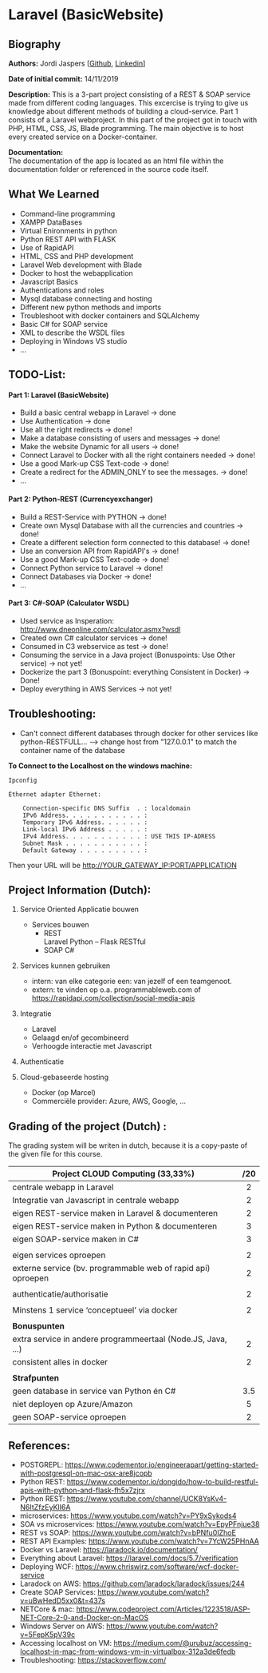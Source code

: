# Laravel (BasicWebsite)

## Biography  
**Authors:**
Jordi Jaspers [[Github](https://github.com/Jordi-Jaspers "Github Page"), [Linkedin](https://www.linkedin.com/in/jordi-jaspers/ "Linkedin Page")] 
  
**Date of initial commit:** 
14/11/2019  

**Description:**
This is a 3-part project consisting of a REST & SOAP service made from different coding languages. This excercise is trying to give us knowledge about different methods of building a cloud-service. Part 1 consists of a Laravel webproject. In this part of the project got in touch with PHP, HTML, CSS, JS, Blade programming. The main objective is to host every created service on a Docker-container.

**Documentation:**  
The documentation of the app is located as an html file within the documentation folder or referenced in the source code itself.

## What We Learned
 * Command-line programming
 *  XAMPP DataBases
 * Virtual Enironments in python
 * Python REST API with FLASK
 * Use of RapidAPI 
 * HTML, CSS and PHP development
 * Laravel Web development with Blade
 * Docker to host the webapplication
 * Javascript Basics
 * Authentications and roles
 * Mysql database connecting and hosting
 * Different new python methods and imports
 * Troubleshoot with docker containers and SQLAlchemy
 * Basic C# for SOAP service
 * XML to describe the WSDL files
 * Deploying in Windows VS studio
 * ...
  
## TODO-List:  
#### Part 1:  Laravel (BasicWebsite)
-   Build a basic central webapp in Laravel -> done
-   Use Authentication -> done
-   Use all the right redirects -> done!
-   Make a database consisting of users and messages -> done!
-   Make the website Dynamic for all users -> done!
-   Connect Laravel to Docker with all the right containers needed -> done!
-   Use a good Mark-up CSS Text-code -> done!
-   Create a redirect for the ADMIN_ONLY to see the messages. -> done!
-   ...

#### Part 2:  Python-REST (Currencyexchanger)
-   Build a REST-Service with PYTHON -> done!
-   Create own Mysql Database with all the currencies and countries -> done!
-   Create a different selection form connected to this database! -> done!
-   Use an conversion API from RapidAPI's -> done!
-   Use a good Mark-up CSS Text-code -> done!
-   Connect Python service to Laravel -> done!
-   Connect Databases via Docker -> done!
- ...

#### Part 3:  C#-SOAP (Calculator WSDL)
-   Used service as Insperation: <http://www.dneonline.com/calculator.asmx?wsdl>
-   Created own C# calculator services -> done!
-   Consumed in C3 webservice as test -> done!
-   Consuming the service in a Java project (Bonuspoints: Use Other service) -> not yet!
-   Dockerize the part 3 (Bonuspoint: everything Consistent in Docker) -> Done!
-   Deploy everything in AWS Services -> not yet!

## Troubleshooting:   
-   Can't connect different databases through docker for other services like python-RESTFULL... --> change host from "127.0.0.1" to match the container name of the database

**To Connect to the Localhost on the windows machine:**
```
Ipconfig

Ethernet adapter Ethernet:

    Connection-specific DNS Suffix  . : localdomain
    IPv6 Address. . . . . . . . . . . : 
    Temporary IPv6 Address. . . . . . : 
    Link-local IPv6 Address . . . . . : 
    IPv4 Address. . . . . . . . . . . : USE THIS IP-ADRESS
    Subnet Mask . . . . . . . . . . . : 
    Default Gateway . . . . . . . . . : 
```
Then your URL will be <http://YOUR_GATEWAY_IP:PORT/APPLICATION>

## Project Information (Dutch):  
1. Service Oriented Applicatie bouwen
    - Services bouwen
        * REST    
            Laravel
            Python – Flask RESTful
        * SOAP
            C#

2. Services kunnen gebruiken
    - intern: van elke categorie een: van jezelf of een teamgenoot.
    - extern: te vinden op o.a. programmableweb.com of https://rapidapi.com/collection/social-media-apis

3. Integratie
    - Laravel
    - Gelaagd en/of gecombineerd
    - Verhoogde interactie met Javascript

3. Authenticatie

4. Cloud-gebaseerde hosting
    - Docker (op Marcel)
    - Commerciële provider: Azure, AWS, Google, …

## Grading of  the project (Dutch) :  
The grading system will be writen in dutch, because it is a copy-paste of the given file for this course.

| Project CLOUD Computing (33,33%)                                                            |     /20     | 
| ------------------------------------------------------------------------------|:----------:|
|centrale webapp in Laravel                                                             |         2       |
|Integratie van Javascript in centrale webapp                                   |           2     |
|eigen REST-service maken in Laravel & documenteren                                   |       2         |
|eigen REST-service maken in Python & documenteren                                   |        3        |
|eigen SOAP-service maken in C#                                   |         3       |
|                                                                                            |                |
|eigen services oproepen                                                                    |          2      |
|externe service (bv. programmable web of rapid api) oproepen       |           2     |
|                                   |                |
|authenticatie/authorisatie                                   |          2      |
|                                   |                |
|Minstens 1 service ‘conceptueel’ via docker                                   |           2     |
|                                   |                |
|**Bonuspunten**                                   |                |
|extra service in andere programmeertaal (Node.JS, Java, ...)                       |        2        |
|consistent alles in docker                                   |        2        |
|                                   |                |
|**Strafpunten**                               |                |
|geen database in service van Python én C#                                   |       3.5         |
|niet deployen op Azure/Amazon                                   |       5         |
|geen SOAP-service oproepen                                   |          2      |

## References:  
 * POSTGREPL: <https://www.codementor.io/engineerapart/getting-started-with-postgresql-on-mac-osx-are8jcopb>
 * Python REST: <https://www.codementor.io/dongido/how-to-build-restful-apis-with-python-and-flask-fh5x7zjrx>
 * Python REST: <https://www.youtube.com/channel/UCK8YsKv4-N6ItZfzEyKlI6A>
 * microservices: <https://www.youtube.com/watch?v=PY9xSykods4>
 * SOA vs microservices: <https://www.youtube.com/watch?v=EpyPFnjue38>
 * REST vs SOAP: <https://www.youtube.com/watch?v=bPNfu0IZhoE>
 * REST API Examples: <https://www.youtube.com/watch?v=7YcW25PHnAA>
 * Docker vs Laravel: <https://laradock.io/documentation/>
 * Everything about Laravel: <https://laravel.com/docs/5.7/verification>
 * Deploying WCF: <https://www.chriswirz.com/software/wcf-docker-service>
 * Laradock on AWS: <https://github.com/laradock/laradock/issues/244>
 * Create SOAP Services: <https://www.youtube.com/watch?v=uBwHedD5xx0&t=437s>
 * NETCore & mac: <https://www.codeproject.com/Articles/1223518/ASP-NET-Core-2-0-and-Docker-on-MacOS>
 * Windows Server on AWS: <https://www.youtube.com/watch?v=5FepK5pV39c>
 * Accessing localhost on VM: <https://medium.com/@urubuz/accessing-localhost-in-mac-from-windows-vm-in-virtualbox-312a3de6fedb>
 * Troubleshooting: <https://stackoverflow.com/>
